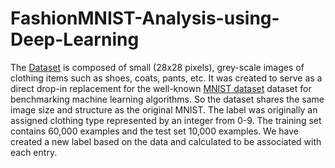 # FashionMNIST-Analysis-using-Deep-Learning

The [Dataset](https://github.com/zalandoresearch/fashion-mnist) is composed of small (28x28 pixels), grey-scale images of clothing items such as shoes, coats, pants, etc. It was created to serve as a direct drop-in replacement for the well-known [MNIST dataset](http://yann.lecun.com/exdb/mnist/) dataset for benchmarking machine learning algorithms. So the dataset shares the same image size and structure as the original MNIST.
The label was originally an assigned clothing type represented by an integer from 0-9. The training set contains 60,000 examples and the test set 10,000 examples. We have created a new label based on the data and calculated to be associated with each entry.
